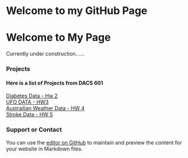 # Welcome to my GitHub Page
<h1> Welcome to My Page </h1>
Currently under construction......

### Projects
#### Here is a list of Projects from DACS 601

[Diabetes Data - Hw 2](https://pjsulliv34.github.io/dacss601/HW1+2/Hw2DiabetesData.html) <br />
[UFO DATA - HW3](https://pjsulliv34.github.io/dacss601/HW3/UFOwatchHW3.html) <br />
[Austrailian Weather Data - HW 4](https://pjsulliv34.github.io/dacss601/HW4/AustrailiaWeatherData.html) <br />
[Stroke Data - HW 5](https://pjsulliv34.github.io/dacss601/HW5/HW5_StrokeData.html) <br />

### Support or Contact
You can use the [editor on GitHub](https://github.com/pjsulliv34/dacss601/edit/main/README.md) to maintain and preview the content for your website in Markdown files.

